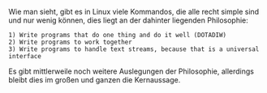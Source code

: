 Wie man sieht, gibt es in Linux viele Kommandos, die alle recht simple sind und nur wenig können, dies liegt an der dahinter liegenden
Philosophie:

	1) Write programs that do one thing and do it well (DOTADIW)
	2) Write programs to work together
	3) Write programs to handle text streams, because that is a universal interface

Es gibt mittlerweile noch weitere Auslegungen der Philosophie, allerdings bleibt dies im großen und ganzen die Kernaussage.
